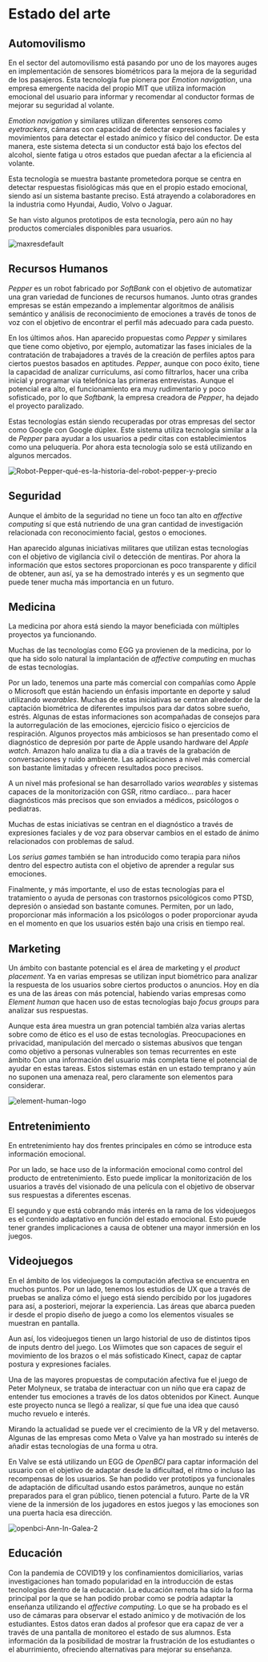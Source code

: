 # Estado del arte

## Automovilismo

En el sector del automovilismo está pasando por uno de los mayores auges en implementación de sensores biométricos para la mejora de la seguridad de los pasajeros. Esta tecnología fue pionera por *Emotion navigation*, una empresa emergente nacida del propio MIT que utiliza información emocional del usuario para informar y recomendar al conductor formas de mejorar su seguridad al volante.

*Emotion navigation* y similares utilizan diferentes sensores como *eyetrackers*, cámaras con capacidad de detectar expresiones faciales y movimientos para detectar el estado anímico y físico del conductor. De esta manera, este sistema detecta si un conductor está bajo los efectos del alcohol, siente fatiga u otros estados que puedan afectar a la eficiencia al volante. 

Esta tecnología se muestra bastante prometedora porque se centra en detectar respuestas fisiológicas más que en el propio estado emocional, siendo así un sistema bastante preciso. Está atrayendo a colaboradores en la industria como Hyundai, Audio, Volvo o Jaguar.

Se han visto algunos prototipos de esta tecnología, pero aún no hay productos comerciales disponibles para usuarios.

![maxresdefault](assets\maxresdefault.jpg)

## Recursos Humanos

*Pepper* es un robot fabricado por *SoftBank* con el objetivo de automatizar una gran variedad de funciones de recursos humanos. Junto otras grandes empresas se están empezando a implementar algoritmos de análisis semántico y análisis de reconocimiento de emociones a través de tonos de voz con el objetivo de encontrar el perfil más adecuado para cada puesto. 

En los últimos años. Han aparecido propuestas como *Pepper* y similares que tiene como objetivo, por ejemplo, automatizar las fases iniciales de la contratación de trabajadores a través de la creación de perfiles aptos para ciertos puestos basados en aptitudes. *Pepper*, aunque con poco éxito, tiene la capacidad de analizar currículums, así como filtrarlos, hacer una criba inicial y programar vía telefónica las primeras entrevistas. Aunque el potencial era alto, el funcionamiento era muy rudimentario y poco sofisticado, por lo que *Softbank*, la empresa creadora de *Pepper*, ha dejado el proyecto paralizado.

Estas tecnologías están siendo recuperadas por otras empresas del sector como Google con Google dúplex. Este sistema utiliza tecnología similar a la de *Pepper* para ayudar a los usuarios a pedir citas con establecimientos como una peluquería. Por ahora esta tecnología solo se está utilizando en algunos mercados.

![Robot-Pepper-qué-es-la-historia-del-robot-pepper-y-precio](assets\Robot-Pepper-qué-es-la-historia-del-robot-pepper-y-precio.jpg)

## Seguridad

Aunque el ámbito de la seguridad no tiene un foco tan alto en *affective computing* sí que está nutriendo de una gran cantidad de investigación relacionada con reconocimiento facial, gestos o emociones.

Han aparecido algunas iniciativas militares que utilizan estas tecnologías con el objetivo de vigilancia civil o detección de mentiras. Por ahora la información que estos sectores proporcionan es poco transparente y difícil de obtener, aun así, ya se ha demostrado interés y es un segmento que puede tener mucha más importancia en un futuro.

## Medicina

La medicina por ahora está siendo la mayor beneficiada con múltiples proyectos ya funcionando. 

Muchas de las tecnologías como EGG ya provienen de la medicina, por lo que ha sido solo natural la implantación de *affective computing* en muchas de estas tecnologías.

Por un lado, tenemos una parte más comercial con compañías como Apple o Microsoft que están haciendo un énfasis importante en deporte y salud utilizando *wearables*. Muchas de estas iniciativas se centran alrededor de la captación biométrica de diferentes impulsos para dar datos sobre sueño, estrés. Algunas de estas informaciones son acompañadas de consejos para la autorregulación de las emociones, ejercicio fisico o ejercicios de respiración. Algunos proyectos más ambiciosos se han presentado como el diagnóstico de depresión por parte de Apple usando hardware del *Apple watch*. Amazon halo analiza tu día a día a través de la grabación de conversaciones y ruido ambiente. Las aplicaciones a nivel más comercial son bastante limitadas y ofrecen resultados poco precisos.

A un nivel más profesional se han desarrollado varios *wearables* y sistemas capaces de la monitorización con GSR, ritmo cardíaco… para hacer diagnósticos más precisos que son enviados a médicos, psicólogos o pediatras.

Muchas de estas iniciativas se centran en el diagnóstico a través de expresiones faciales y de voz para observar cambios en el estado de ánimo relacionados con problemas de salud.

Los *serius games* también se han introducido como terapia para niños dentro del espectro autista con el objetivo de aprender a regular sus emociones.

Finalmente, y más importante, el uso de estas tecnologías para el tratamiento o ayuda de personas con trastornos psicológicos como PTSD, depresión o ansiedad son bastante comunes. Permiten, por un lado, proporcionar más información a los psicólogos o poder proporcionar ayuda en el momento en que los usuarios estén bajo una crisis en tiempo real.

## Marketing

Un ámbito con bastante potencial es el área de marketing y el *product placement*. Ya en varias empresas se utilizan input biométrico para analizar la respuesta de los usuarios sobre ciertos productos o anuncios. Hoy en día es una de las áreas con más potencial, habiendo varias empresas como *Element human* que hacen uso de estas tecnologías bajo *focus groups* para analizar sus respuestas.

Aunque esta área muestra un gran potencial también alza varias alertas sobre como de ético es el uso de estas tecnologías. Preocupaciones en privacidad, manipulación del mercado o sistemas abusivos que tengan como objetivo a personas vulnerables son temas recurrentes en este ámbito Con una información del usuario más completa tiene el potencial de ayudar en estas tareas.  Estos sistemas están en un estado temprano y aún no suponen una amenaza real, pero claramente son elementos para considerar.

 ![element-human-logo](assets\element-human-logo.jpeg)

## Entretenimiento

En entretenimiento hay dos frentes principales en cómo se introduce esta información emocional.

Por un lado, se hace uso de la información emocional como control del producto de entretenimiento. Esto puede implicar la monitorización de los usuarios a través del visionado de una película con el objetivo de observar sus respuestas a diferentes escenas.

El segundo y que está cobrando más interés en la rama de los videojuegos es el contenido adaptativo en función del estado emocional. Esto puede tener grandes implicaciones a causa de obtener una mayor inmersión en los juegos.

## Videojuegos

En el ámbito de los videojuegos la computación afectiva se encuentra en muchos puntos. Por un lado, tenemos los estudios de UX que a través de pruebas se analiza cómo el juego está siendo percibido por los jugadores para así, a posteriori, mejorar la experiencia. Las áreas que abarca pueden ir desde el propio diseño de juego a como los elementos visuales se muestran en pantalla.

Aun así, los videojuegos tienen un largo historial de uso de distintos tipos de inputs dentro del juego. Los Wiimotes que son capaces de seguir el movimiento de los brazos o el más sofisticado Kinect, capaz de captar postura y expresiones faciales. 

Una de las mayores propuestas de computación afectiva fue el juego de Peter Molyneux, se trataba de interactuar con un niño que era capaz de entender tus emociones a través de los datos obtenidos por Kinect. Aunque este proyecto nunca se llegó a realizar, sí que fue una idea que causó mucho revuelo e interés. 

Mirando la actualidad se puede ver el crecimiento de la VR y del metaverso. Algunas de las empresas como Meta o Valve ya han mostrado su interés de añadir estas tecnologías de una forma u otra.

En Valve se está utilizando un EGG de *OpenBCI* para captar información del usuario con el objetivo de adaptar desde la dificultad, el ritmo o incluso las recompensas de los usuarios. Se han podido ver prototipos ya funcionales de adaptación de dificultad usando estos parámetros, aunque no están preparados para el gran público, tienen potencial a futuro. Parte de la VR viene de la inmersión de los jugadores en estos juegos y las emociones son una puerta hacia esa dirección.

![openbci-Ann-In-Galea-2](assets\openbci-Ann-In-Galea-2.jpeg)

## Educación

Con la pandemia de COVID19 y los confinamientos domiciliarios, varias investigaciones han tomado popularidad en la introducción de estas tecnologías dentro de la educación. La educación remota ha sido la forma principal por la que se han podido probar como se podría adaptar la enseñanza utilizando el *affective computing*. Lo que se ha probado es el uso de cámaras para observar el estado anímico y de motivación de los estudiantes. Estos datos eran dados al profesor que era capaz de ver a través de una pantalla de monitoreo el estado de sus alumnos. Esta información da la posibilidad de mostrar la frustración de los estudiantes o el aburrimiento, ofreciendo alternativas para mejorar su enseñanza.